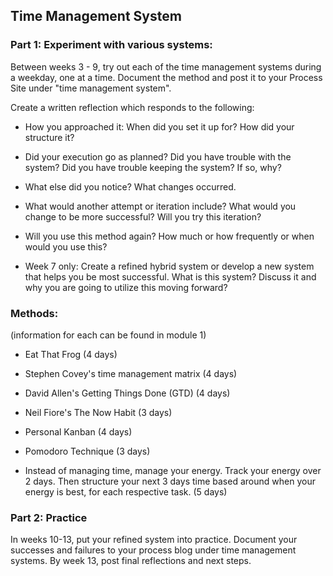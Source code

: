 ## Time Management System

### Part 1: Experiment with various systems:

Between weeks 3 - 9, try out each of the time management systems during a weekday, one at a time. Document the method and post it to your Process Site under "time management system". 

Create a written reflection which responds to the following:

* How you approached it: When did you set it up for? How did your structure it? 

* Did your execution go as planned? Did you have trouble with the system? Did you have trouble keeping the system? If so, why?

* What else did you notice? What changes occurred.

* What would another attempt or iteration include? What would you change to be more successful? Will you try this iteration? 

* Will you use this method again? How much or how frequently or when would you use this?

* Week 7 only: Create a refined hybrid system or develop a new system that helps you be most successful. What is this system? Discuss it and why you are going to utilize this moving forward? 

### Methods:

(information for each can be found in module 1)

* Eat That Frog (4 days)

* Stephen Covey's time management matrix (4 days)

* David Allen's Getting Things Done (GTD) (4 days)

* Neil Fiore's The Now Habit (3 days)

* Personal Kanban (4 days)

* Pomodoro Technique (3 days)

* Instead of managing time, manage your energy. Track your energy over 2 days. Then structure your next 3 days time based around when your energy is best, for each respective task. (5 days)

### Part 2: Practice

In weeks 10-13, put your refined system into practice. Document your successes and failures to your process blog under time management systems. By week 13, post final reflections and next steps.